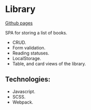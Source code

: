 # Library
[Github pages](https://dvqm.github.io/s-library/)

SPA for storing a list of books.

* CRUD.
* Form validation.
* Reading statuses.
* LocalStorage.
* Table, and card views of the library.

## Technologies:
* Javascript.
* SCSS.
* Webpack.

